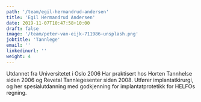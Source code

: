 ```yaml
---
path: '/team/egil-hermandrud-andersen'
title: 'Egil Hermandrud Andersen'
date: 2019-11-07T10:47:58+10:00
draft: false
image: '/team/peter-van-eijk-711986-unsplash.png'
jobtitle: 'Tannlege'
email: ''
linkedinurl: ''
weight: 4
---
```


Utdannet fra Universitetet i Oslo 2006
Har praktisert hos Horten Tannhelse siden 2006 og Revetal Tannlegesenter siden 2008.
Utfører implantatkirurgi, og her spesialutdanning med godkjenning for implantatprotetikk for HELFOs regning.
